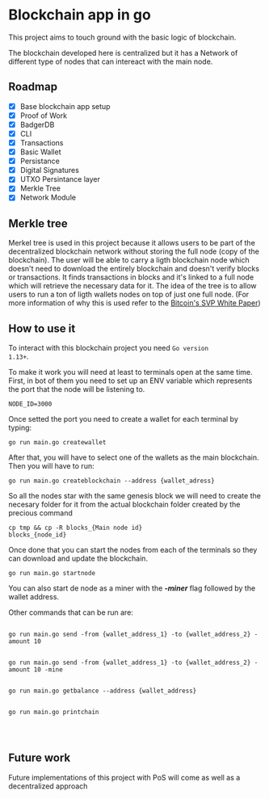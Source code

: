 # Blockchain app in go

This project aims to touch ground with the basic logic of blockchain.

The blockchain developed here is centralized but it has a Network of different type of nodes that can intereact with the main node.

## Roadmap

- [x] Base blockchain app setup
- [x] Proof of Work
- [x] BadgerDB
- [x] CLI
- [x] Transactions
- [x] Basic Wallet
- [x] Persistance
- [x] Digital Signatures
- [x] UTXO Persintance layer
- [x] Merkle Tree
- [x] Network Module

## Merkle tree

Merkel tree is used in this project because it allows users to be part of the decentralized blockchain network without storing the full node (copy of the blockchain).
The user will be able to carry a ligth blockchain node which doesn't need to download the entirely blockchain and doesn't verify blocks or
transactions. It finds transactions in blocks and it's linked to a full node which will retrieve the necessary data for it. The idea of the tree
is to allow users to run a ton of ligth wallets nodes on top of just one full node. (For more information of why this is used refer to the
[Bitcoin's SVP White Paper](https://wiki.bitcoinsv.io/index.php/Simplified_Payment_Verification))

## How to use it

To interact with this blockchain project you need <code>Go version 1.13+</code>.

To make it work you will need at least to terminals open at the same time. First, in bot of them you need to set up an ENV variable which represents the port that the node will be listening to.

<code>NODE_ID=3000</code>

Once setted the port you need to create a wallet for each terminal by typing:

<code>go run main.go createwallet</code>

After that, you will have to select one of the wallets as the main blockchain. Then you will have to run:

<code>go run main.go createblockchain --address {wallet_adress} </code>

So all the nodes star with the same genesis block we will need to create the necesary folder for it from the actual blockchain folder created by the precious command

<code>cp tmp && cp -R blocks_{Main node id} blocks_{node_id}</code>

Once done that you can start the nodes from each of the terminals so they can download and update the blockchain.

<code>go run main.go startnode</code>

You can also start de node as a miner with the ***-miner*** flag followed by the wallet address.

Other commands that can be run are:

<code>
go run main.go send -from {wallet_address_1} -to {wallet_address_2} -amount 10 
<br>
go run main.go send -from {wallet_address_1} -to {wallet_address_2} -amount 10 -mine
<br>
go run main.go getbalance --address {wallet_address}
<br>
go run main.go printchain
<br><br>
</code>

## Future work

Future implementations of this project with PoS will come as well as a decentralized approach